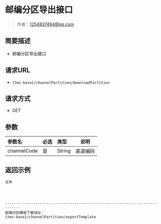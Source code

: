 # 邮编分区导出接口

> 作者：1254837494@qq.com

## 简要描述

- 邮编分区导出接口

## 请求URL
- `{tms-base}/channelPartition/downloadPartition `
  
## 请求方式
- GET

## 参数

|参数名|必选|类型|说明|
|:----    |:---|:----- |-----   |
|channelCode     |是  |String | 渠道编码    |
## 返回示例 

``` 
文件




-----------------------------------------------------------------------------
邮编分区模板下载地址：
{tms-base}/channelPartition/exportTemplate